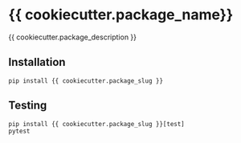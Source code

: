 # {{ cookiecutter.package_name}}

{{ cookiecutter.package_description }}

## Installation

    pip install {{ cookiecutter.package_slug }}

## Testing

    pip install {{ cookiecutter.package_slug }}[test]
    pytest
